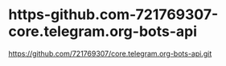 # https-github.com-721769307-core.telegram.org-bots-api
https://github.com/721769307/core.telegram.org-bots-api.git
